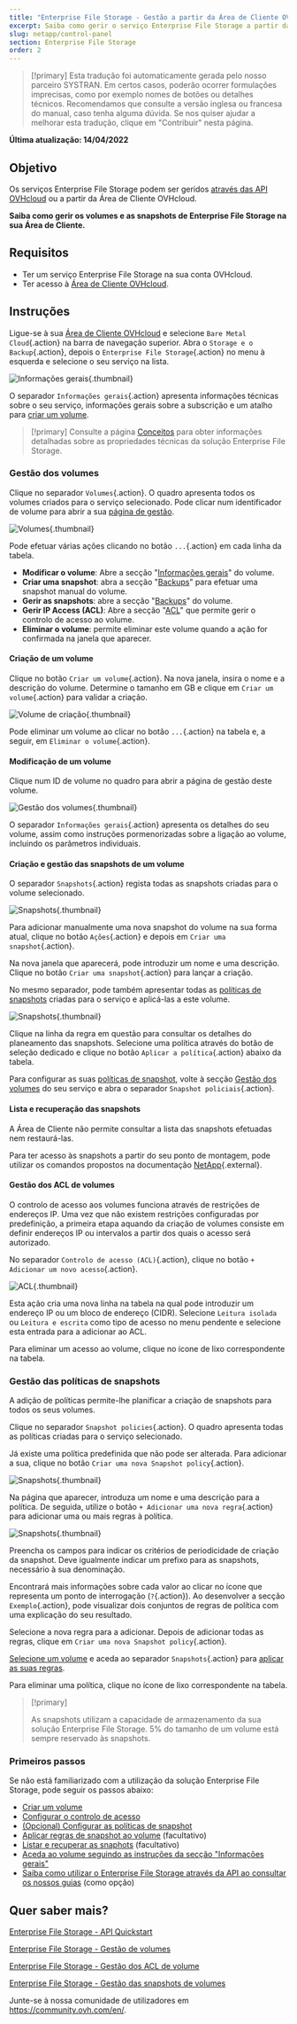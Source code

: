 ```yaml
---
title: "Enterprise File Storage - Gestão a partir da Área de Cliente OVHcloud"
excerpt: Saiba como gerir o serviço Enterprise File Storage a partir da Área de Cliente OVHcloud
slug: netapp/control-panel
section: Enterprise File Storage
order: 2
---
```


> [!primary]
> Esta tradução foi automaticamente gerada pelo nosso parceiro SYSTRAN. Em certos casos, poderão ocorrer formulações imprecisas, como por exemplo nomes de botões ou detalhes técnicos. Recomendamos que consulte a versão inglesa ou francesa do manual, caso tenha alguma dúvida. Se nos quiser ajudar a melhorar esta tradução, clique em "Contribuir" nesta página.
>

**Última atualização: 14/04/2022**

## Objetivo

Os serviços Enterprise File Storage podem ser geridos [através das API OVHcloud](https://docs.ovh.com/pt/storage/netapp-quickstart/) ou a partir da Área de Cliente OVHcloud.

**Saiba como gerir os volumes e as snapshots de Enterprise File Storage na sua Área de Cliente.**

## Requisitos

- Ter um serviço Enterprise File Storage na sua conta OVHcloud.
- Ter acesso à [Área de Cliente OVHcloud](https://www.ovh.com/auth/?action=gotomanager&from=https://www.ovh.pt/&ovhSubsidiary=pt).

## Instruções <a name="instructions"></a>

Ligue-se à sua [Área de Cliente OVHcloud](https://www.ovh.com/auth/?action=gotomanager&from=https://www.ovh.pt/&ovhSubsidiary=pt) e selecione `Bare Metal Cloud`{.action} na barra de navegação superior. Abra o `Storage e o Backup`{.action}, depois o `Enterprise File Storage`{.action} no menu à esquerda e selecione o seu serviço na lista.

![Informações gerais](images/manage_enterprise01.png){.thumbnail}

O separador `Informações gerais`{.action} apresenta informações técnicas sobre o seu serviço, informações gerais sobre a subscrição e um atalho para [criar um volume](#create_volume).

> [!primary]
> Consulte a página [Conceitos](https://docs.ovh.com/pt/storage/netapp-concepts/) para obter informações detalhadas sobre as propriedades técnicas da solução Enterprise File Storage.
>

### Gestão dos volumes <a name="manage_volume"></a>

Clique no separador `Volumes`{.action}. O quadro apresenta todos os volumes criados para o serviço selecionado. Pode clicar num identificador de volume para abrir a sua [página de gestão](#modify_volume). 

![Volumes](images/manage_enterprise02.png){.thumbnail}

Pode efetuar várias ações clicando no botão `...`{.action} em cada linha da tabela.

- **Modificar o volume**: Abre a secção "[Informações gerais](#modify_volume)" do volume.
- **Criar uma snapshot**: abra a secção "[Backups](#snapshots)" para efetuar uma snapshot manual do volume.
- **Gerir as snapshots**: abre a secção "[Backups](#snapshots)" do volume.
- **Gerir IP Access (ACL)**: Abre a secção "[ACL](#access_control)" que permite gerir o controlo de acesso ao volume.
- **Eliminar o volume**: permite eliminar este volume quando a ação for confirmada na janela que aparecer.

#### Criação de um volume <a name="create_volume"></a>

Clique no botão `Criar um volume`{.action}. Na nova janela, insira o nome e a descrição do volume. Determine o tamanho em GB e clique em `Criar um volume`{.action} para validar a criação.

![Volume de criação](images/manage_enterprise03.png){.thumbnail}

Pode eliminar um volume ao clicar no botão `...`{.action} na tabela e, a seguir, em `Eliminar o volume`{.action}.

#### Modificação de um volume <a name="modify_volume"></a>

Clique num ID de volume no quadro para abrir a página de gestão deste volume.

![Gestão dos volumes](images/manage_enterprise04.png){.thumbnail}

O separador `Informações gerais`{.action} apresenta os detalhes do seu volume, assim como instruções pormenorizadas sobre a ligação ao volume, incluindo os parâmetros individuais.

#### Criação e gestão das snapshots de um volume <a name="snapshots"></a>

O separador `Snapshots`{.action} regista todas as snapshots criadas para o volume selecionado.

![Snapshots](images/manage_enterprise05.png){.thumbnail}

Para adicionar manualmente uma nova snapshot do volume na sua forma atual, clique no botão `Ações`{.action} e depois em `Criar uma snapshot`{.action}.

Na nova janela que aparecerá, pode introduzir um nome e uma descrição. Clique no botão `Criar uma snapshot`{.action} para lançar a criação.

No mesmo separador, pode também apresentar todas as [políticas de snapshots](#snapshot_policy) criadas para o serviço e aplicá-las a este volume.

![Snapshots](images/manage_enterprise06.png){.thumbnail}

Clique na linha da regra em questão para consultar os detalhes do planeamento das snapshots. Selecione uma política através do botão de seleção dedicado e clique no botão `Aplicar a política`{.action} abaixo da tabela.

Para configurar as suas [políticas de snapshot](#snapshot_policy), volte à secção [Gestão dos volumes](#instructions) do seu serviço e abra o separador `Snapshot policiais`{.action}.

#### Lista e recuperação das snapshots <a name="access_snapshots"></a>

A Área de Cliente não permite consultar a lista das snapshots efetuadas nem restaurá-las.

Para ter acesso às snapshots a partir do seu ponto de montagem, pode utilizar os comandos propostos na documentação [NetApp](https://library.netapp.com/ecmdocs/ECMP1196991/html/GUID-36DC110C-C0FE-4313-BF53-1C12838F7BBD.html){.external}.

#### Gestão dos ACL de volumes <a name="access_control"></a>

O controlo de acesso aos volumes funciona através de restrições de endereços IP. Uma vez que não existem restrições configuradas por predefinição, a primeira etapa aquando da criação de volumes consiste em definir endereços IP ou intervalos a partir dos quais o acesso será autorizado.

No separador `Controlo de acesso (ACL)`{.action}, clique no botão `+ Adicionar um novo acesso`{.action}.

![ACL](images/manage_enterprise07.png){.thumbnail}

Esta ação cria uma nova linha na tabela na qual pode introduzir um endereço IP ou um bloco de endereço (CIDR). Selecione `Leitura isolada` ou `Leitura e escrita` como tipo de acesso no menu pendente e selecione esta entrada para a adicionar ao ACL.

Para eliminar um acesso ao volume, clique no ícone de lixo correspondente na tabela.

### Gestão das políticas de snapshots <a name="snapshot_policy"></a>

A adição de políticas permite-lhe planificar a criação de snapshots para todos os seus volumes.

Clique no separador `Snapshot policies`{.action}. O quadro apresenta todas as políticas criadas para o serviço selecionado.

Já existe uma política predefinida que não pode ser alterada. Para adicionar a sua, clique no botão `Criar uma nova Snapshot policy`{.action}.

![Snapshots](images/manage_enterprise08.png){.thumbnail}

Na página que aparecer, introduza um nome e uma descrição para a política. De seguida, utilize o botão `+ Adicionar uma nova regra`{.action} para adicionar uma ou mais regras à política.

![Snapshots](images/manage_enterprise09.png){.thumbnail}

Preencha os campos para indicar os critérios de periodicidade de criação da snapshot. Deve igualmente indicar um prefixo para as snapshots, necessário à sua denominação.

Encontrará mais informações sobre cada valor ao clicar no ícone que representa um ponto de interrogação (`?`{.action}). Ao desenvolver a secção `Exemplo`{.action}, pode visualizar dois conjuntos de regras de política com uma explicação do seu resultado.

Selecione a nova regra para a adicionar. Depois de adicionar todas as regras, clique em `Criar uma nova Snapshot policy`{.action}.

[Selecione um volume](#manage_volume) e aceda ao separador `Snapshots`{.action} para [aplicar as suas regras](#snapshots).

Para eliminar uma política, clique no ícone de lixo correspondente na tabela.

> [!primary]
>
> As snapshots utilizam a capacidade de armazenamento da sua solução Enterprise File Storage. 5% do tamanho de um volume está sempre reservado às snapshots.
>

### Primeiros passos <a name="firststeps"></a>

Se não está familiarizado com a utilização da solução Enterprise File Storage, pode seguir os passos abaixo:

- [Criar um volume](#create_volume)
- [Configurar o controlo de acesso](#access_control)
- [(Opcional) Configurar as políticas de snapshot](#snapshot_policy)
- [Aplicar regras de snapshot ao volume](#snapshots) (facultativo)
- [Listar e recuperar as snaphots](#access_snapshots) (facultativo)
- [Aceda ao volume seguindo as instruções da secção "Informações gerais"](#modify_volume)
- [Saiba como utilizar o Enterprise File Storage através da API ao consultar os nossos guias](#gofurther) (como opção)

## Quer saber mais? <a name="gofurther"></a>

[Enterprise File Storage - API Quickstart](https://docs.ovh.com/pt/storage/netapp-quickstart)

[Enterprise File Storage - Gestão de volumes](https://docs.ovh.com/pt/storage/netapp-volumes)

[Enterprise File Storage - Gestão dos ACL de volume](https://docs.ovh.com/pt/storage/netapp-volume-acl)

[Enterprise File Storage - Gestão das snapshots de volumes](https://docs.ovh.com/pt/storage/netapp-volume-snapshots)

Junte-se à nossa comunidade de utilizadores em <https://community.ovh.com/en/>.
